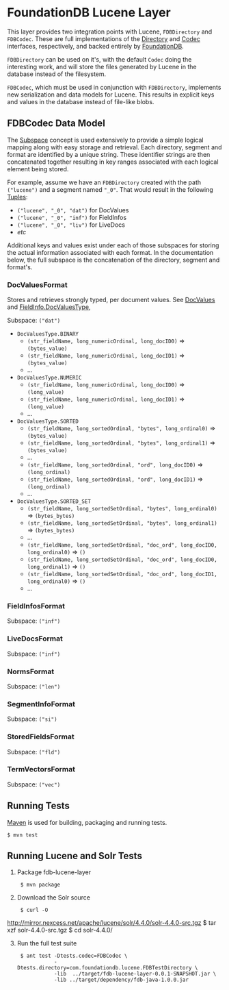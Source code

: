 # FoundationDB Lucene Layer

This layer provides two integration points with Lucene, `FDBDirectory` and 
`FDBCodec`. These are full implementations of the
[Directory](https://lucene.apache.org/core/4_4_0/core/org/apache/lucene/store/Directory.html)
and
[Codec](https://lucene.apache.org/core/4_4_0/core/org/apache/lucene/codecs/Codec.html)
interfaces, respectively, and backed entirely by
[FoundationDB](https://foundationdb.com/).

`FDBDirectory` can be used on it's, with the default `Codec` doing the 
interesting work, and will store the files generated by Lucene in the database
instead of the filesystem.

`FDBCodec`, which must be used in conjunction with `FDBDirectory`, implements 
new serialization and data models for Lucene. This results in explicit keys and
values in the database instead of file-like blobs.


## FDBCodec Data Model

The [Subspace](https://foundationdb.com/documentation/data-modeling.html#subspaces-of-keys)
concept is used extensively to provide a simple logical mapping along with easy
storage and  retrieval. Each directory, segment and format are identified by a
unique string. These identifier strings are then  concatenated together
resulting in key ranges associated with each logical element being stored.

For example, assume we have an `FDBDirectory` created with the path
`("lucene")` and a segment named `"_0"`. That would result in the following
[Tuples](https://foundationdb.com/documentation/data-modeling.html#tuples):

- `("lucene", "_0", "dat")` for DocValues
- `("lucene", "_0", "inf")` for FieldInfos
- `("lucene", "_0", "liv")` for LiveDocs
- _etc_

Additional keys and values exist under each of those subspaces for storing the 
actual information associated with each format. In the documentation below,
the full subspace is the concatenation of the directory, segment and format's.


### DocValuesFormat

Stores and retrieves strongly typed, per document values. See
[DocValues](https://lucene.apache.org/core/4_4_0/core/org/apache/lucene/index/DocValues.html)
and
[FieldInfo.DocValuesType](https://lucene.apache.org/core/4_4_0/core/org/apache/lucene/index/FieldInfo.DocValuesType.html),

Subspace: `("dat")`

- `DocValuesType.BINARY`
    - `(str_fieldName, long_numericOrdinal, long_docID0)` => `(bytes_value)`
    - `(str_fieldName, long_numericOrdinal, long_docID1)` => `(bytes_value)`
    - _..._
- `DocValuesType.NUMERIC`
    - `(str_fieldName, long_numericOrdinal, long_docID0)` => `(long_value)`
    - `(str_fieldName, long_numericOrdinal, long_docID1)` => `(long_value)`
    - _..._
- `DocValuesType.SORTED`
    - `(str_fieldName, long_sortedOrdinal, "bytes", long_ordinal0)` => `(bytes_value)`
    - `(str_fieldName, long_sortedOrdinal, "bytes", long_ordinal1)` => `(bytes_value)`
    - _..._
    - `(str_fieldName, long_sortedOrdinal, "ord", long_docID0)` => `(long_ordinal)`
    - `(str_fieldName, long_sortedOrdinal, "ord", long_docID1)` => `(long_ordinal)`
    - _..._
- `DocValuesType.SORTED_SET`
    - `(str_fieldName, long_sortedSetOrdinal, "bytes", long_ordinal0)` => `(bytes_bytes)`
    - `(str_fieldName, long_sortedSetOrdinal, "bytes", long_ordinal1)` => `(bytes_bytes)`
    - _..._
    - `(str_fieldName, long_sortedSetOrdinal, "doc_ord", long_docID0, long_ordinal0)` => `()`
    - `(str_fieldName, long_sortedSetOrdinal, "doc_ord", long_docID0, long_ordinal1)` => `()`
    - `(str_fieldName, long_sortedSetOrdinal, "doc_ord", long_docID1, long_ordinal0)` => `()`
    - _..._


### FieldInfosFormat

Subspace: `("inf")`

### LiveDocsFormat

Subspace: `("inf")`

### NormsFormat

Subspace: `("len")`

### SegmentInfoFormat

Subspace: `("si")`

### StoredFieldsFormat

Subspace: `("fld")`

### TermVectorsFormat

Subspace: `("vec")`


## Running Tests

[Maven](http://maven.apache.org/) is used for building, packaging and running 
tests.

`$ mvn test`


## Running Lucene and Solr Tests

1. Package fdb-lucene-layer

        $ mvn package

2. Download the Solr source

        $ curl -O 
http://mirror.nexcess.net/apache/lucene/solr/4.4.0/solr-4.4.0-src.tgz
        $ tar xzf solr-4.4.0-src.tgz
        $ cd solr-4.4.0/

3. Run the full test suite

        $ ant test -Dtests.codec=FDBCodec \
                   -Dtests.directory=com.foundationdb.lucene.FDBTestDirectory \
                   -lib  ../target/fdb-lucene-layer-0.0.1-SNAPSHOT.jar \
                   -lib ../target/dependency/fdb-java-1.0.0.jar


